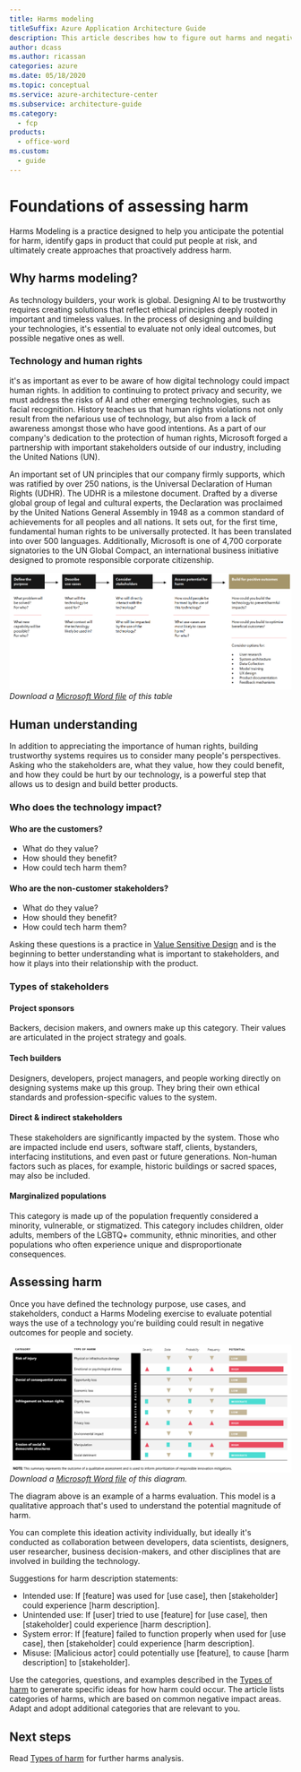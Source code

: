```yaml
---
title: Harms modeling
titleSuffix: Azure Application Architecture Guide
description: This article describes how to figure out harms and negative impact of a technology and ways to mitigate them.
author: dcass
ms.author: ricassan
categories: azure
ms.date: 05/18/2020
ms.topic: conceptual
ms.service: azure-architecture-center
ms.subservice: architecture-guide
ms.category:
  - fcp
products:
  - office-word
ms.custom:
  - guide
---
```


# Foundations of assessing harm

Harms Modeling is a practice designed to help you anticipate the potential for harm, identify gaps in product that could put people at risk, and ultimately create approaches that proactively address harm.

## Why harms modeling?

As technology builders, your work is global. Designing AI to be trustworthy requires creating solutions that reflect ethical principles deeply rooted in important and timeless values. In the process of designing and building your technologies, it's essential to evaluate not only ideal outcomes, but possible negative ones as well.

### Technology and human rights

it's as important as ever to be aware of how digital technology could impact human rights. In addition to continuing to protect privacy and security, we must address the risks of AI and other emerging technologies, such as facial recognition. History teaches us that human rights violations not only result from the nefarious use of technology, but also from a lack of awareness amongst those who have good intentions. As a part of our company's dedication to the protection of human rights, Microsoft forged a partnership with important stakeholders outside of our industry, including the United Nations (UN).

An important set of UN principles that our company firmly supports, which was ratified by over 250 nations, is the Universal Declaration of Human Rights (UDHR). The UDHR is a milestone document. Drafted by a diverse global group of legal and cultural experts, the Declaration was proclaimed by the United Nations General Assembly in 1948 as a common standard of achievements for all peoples and all nations. It sets out, for the first time, fundamental human rights to be universally protected. It has been translated into over 500 languages. Additionally, Microsoft is one of 4,700 corporate signatories to the UN Global Compact, an international business initiative designed to promote responsible corporate citizenship.

[![Table that shows the stakeholder process.](../images/stakeholder-process-table.png)](../images/stakeholder-process-table.png#lightbox)
*Download a [Microsoft Word file](https://arch-center.azureedge.net/stakeholder-process-table.docx) of this table*

## Human understanding

In addition to appreciating the importance of human rights, building trustworthy systems requires us to consider many people's perspectives. Asking who the stakeholders are, what they value, how they could benefit, and how they could be hurt by our technology, is a powerful step that allows us to design and build better products.

### Who does the technology impact?

#### Who are the customers?

- What do they value?
- How should they benefit?
- How could tech harm them?

#### Who are the non-customer stakeholders?

- What do they value?
- How should they benefit?
- How could tech harm them?

Asking these questions is a practice in [Value Sensitive Design](https://vsdesign.org/) and is the beginning to better understanding what is important to stakeholders, and how it plays into their relationship with the product.

### Types of stakeholders

#### Project sponsors

Backers, decision makers, and owners make up this category. Their values are articulated in the project strategy and goals.

#### Tech builders

Designers, developers, project managers, and people working directly on designing systems make up this group. They bring their own ethical standards and profession-specific values to the system.

#### Direct & indirect stakeholders

These stakeholders are significantly impacted by the system. Those who are impacted include end users, software staff, clients, bystanders, interfacing institutions, and even past or future generations. Non-human factors such as places, for example, historic buildings or sacred spaces, may also be included.

#### Marginalized populations

This category is made up of the population frequently considered a minority, vulnerable, or stigmatized. This category includes children, older adults, members of the LGBTQ+ community, ethnic minorities, and other populations who often experience unique and disproportionate consequences.

## Assessing harm

Once you have defined the technology purpose, use cases, and stakeholders, conduct a Harms Modeling exercise to evaluate potential ways the use of a technology you're building could result in negative outcomes for people and society.

[![Diagram that shows a harms modeling overview.](../images/harms-model-example.png)](../images/harms-model-example.png#lightbox)
*Download a [Microsoft Word file](https://arch-center.azureedge.net/harms-modeling.docx) of this diagram.*

The diagram above is an example of a harms evaluation. This model is a qualitative approach that's used to understand the potential magnitude of harm.

You can complete this ideation activity individually, but ideally it's conducted as collaboration between developers, data scientists, designers, user researcher, business decision-makers, and other disciplines that are involved in building the technology.

Suggestions for harm description statements:
- Intended use: If [feature] was used for [use case], then [stakeholder] could experience [harm description].
- Unintended use: If [user] tried to use [feature] for [use case], then [stakeholder] could experience [harm description].
- System error: If [feature] failed to function properly when used for [use case], then [stakeholder] could experience [harm description].
- Misuse: [Malicious actor] could potentially use [feature], to cause [harm description] to [stakeholder].

Use the categories, questions, and examples described in the [Types of harm](./type-of-harm.md) to generate specific ideas for how harm could occur. The article lists categories of harms, which are based on common negative impact areas. Adapt and adopt additional categories that are relevant to you.

## Next steps

Read [Types of harm](./type-of-harm.md) for further harms analysis.
